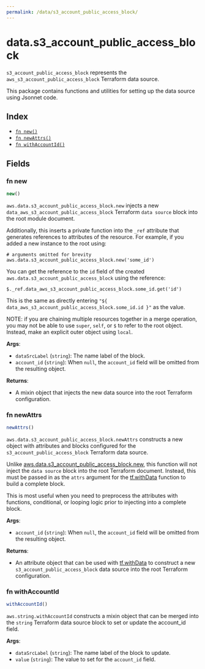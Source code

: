 ```yaml
---
permalink: /data/s3_account_public_access_block/
---
```


# data.s3_account_public_access_block

`s3_account_public_access_block` represents the `aws_s3_account_public_access_block` Terraform data source.



This package contains functions and utilities for setting up the data source using Jsonnet code.


## Index

* [`fn new()`](#fn-new)
* [`fn newAttrs()`](#fn-newattrs)
* [`fn withAccountId()`](#fn-withaccountid)

## Fields

### fn new

```ts
new()
```


`aws.data.s3_account_public_access_block.new` injects a new `data_aws_s3_account_public_access_block` Terraform `data source`
block into the root module document.

Additionally, this inserts a private function into the `_ref` attribute that generates references to attributes of the
resource. For example, if you added a new instance to the root using:

    # arguments omitted for brevity
    aws.data.s3_account_public_access_block.new('some_id')

You can get the reference to the `id` field of the created `aws.data.s3_account_public_access_block` using the reference:

    $._ref.data_aws_s3_account_public_access_block.some_id.get('id')

This is the same as directly entering `"${ data_aws_s3_account_public_access_block.some_id.id }"` as the value.

NOTE: if you are chaining multiple resources together in a merge operation, you may not be able to use `super`, `self`,
or `$` to refer to the root object. Instead, make an explicit outer object using `local`.

**Args**:
  - `dataSrcLabel` (`string`): The name label of the block.
  - `account_id` (`string`):  When `null`, the `account_id` field will be omitted from the resulting object.

**Returns**:
- A mixin object that injects the new data source into the root Terraform configuration.


### fn newAttrs

```ts
newAttrs()
```


`aws.data.s3_account_public_access_block.newAttrs` constructs a new object with attributes and blocks configured for the `s3_account_public_access_block`
Terraform data source.

Unlike [aws.data.s3_account_public_access_block.new](#fn-s3accountpublicaccessblocknew), this function will not inject the `data source`
block into the root Terraform document. Instead, this must be passed in as the `attrs` argument for the
[tf.withData](https://github.com/tf-libsonnet/core/tree/main/docs#fn-withdata) function to build a complete block.

This is most useful when you need to preprocess the attributes with functions, conditional, or looping logic prior to
injecting into a complete block.

**Args**:
  - `account_id` (`string`):  When `null`, the `account_id` field will be omitted from the resulting object.

**Returns**:
  - An attribute object that can be used with [tf.withData](https://github.com/tf-libsonnet/core/tree/main/docs#fn-withdata) to construct a new `s3_account_public_access_block` data source into the root Terraform configuration.


### fn withAccountId

```ts
withAccountId()
```

`aws.string.withAccountId` constructs a mixin object that can be merged into the `string`
Terraform data source block to set or update the account_id field.



**Args**:
  - `dataSrcLabel` (`string`): The name label of the block to update.
  - `value` (`string`): The value to set for the `account_id` field.
